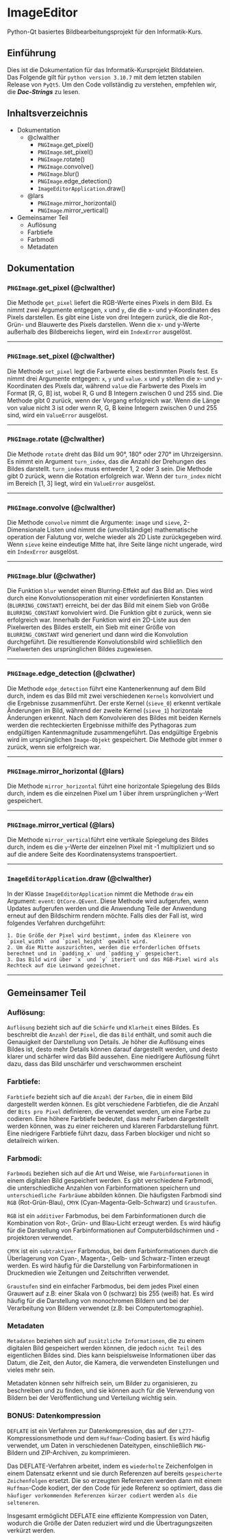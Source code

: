 # ImageEditor

Python-Qt basiertes Bildbearbeitungsprojekt für den Informatik-Kurs.

## Einführung

Dies ist die Dokumentation für das Informatik-Kursprojekt Bilddateien. <br>
Das Folgende gilt für `python version 3.10.7` mit dem letzten stabilen Release von `PyQt5`. Um den Code vollständig zu verstehen, empfehlen wir, die ***Doc-Strings*** zu lesen.

## Inhaltsverzeichnis
- Dokumentation
    - @clwalther
        - `PNGImage`.get_pixel()
        - `PNGImage`.set_pixel()
        - `PNGImage`.rotate()
        - `PNGImage`.convolve()
        - `PNGImage`.blur()
        - `PNGImage`.edge_detection()
        - `ImageEditorApplication`.draw()
    - @lars
        - `PNGImage`.mirror_horizontal()
        - `PNGImage`.mirror_vertical()
- Gemeinsamer Teil
    - Auflösung
    - Farbtiefe
    - Farbmodi
    - Metadaten

## Dokumentation
### `PNGImage`.get_pixel (@clwalther)

Die Methode `get_pixel` liefert die RGB-Werte eines Pixels in dem Bild. Es nimmt zwei Argumente entgegen, `x` und `y`, die die x- und y-Koordinaten des Pixels darstellen. Es gibt eine Liste von drei Integern zurück, die die Rot-, Grün- und Blauwerte des Pixels darstellen. Wenn die x- und y-Werte außerhalb des Bildbereichs liegen, wird ein `IndexError` ausgelöst.

---

### `PNGImage`.set_pixel (@clwalther)

Die Methode `set_pixel` legt die Farbwerte eines bestimmten Pixels fest. Es nimmt drei Argumente entgegen: `x`, `y` und `value`. `x` und `y` stellen die x- und y-Koordinaten des Pixels dar, während `value` die Farbwerte des Pixels im Format [R, G, B] ist, wobei R, G und B Integern zwischen 0 und 255 sind. Die Methode gibt 0 zurück, wenn der Vorgang erfolgreich war. Wenn die Länge von value nicht 3 ist oder wenn R, G, B keine Integern zwischen 0 und 255 sind, wird ein `ValueError` ausgelöst.

---

### `PNGImage`.rotate (@clwalther)

Die Methode `rotate` dreht das Bild um 90°, 180° oder 270° im Uhrzeigersinn. Es nimmt ein Argument `turn_index`, das die Anzahl der Drehungen des Bildes darstellt. `turn_index` muss entweder 1, 2 oder 3 sein. Die Methode gibt 0 zurück, wenn die Rotation erfolgreich war. Wenn der `turn_index` nicht im Bereich [1, 3] liegt, wird ein `ValueError` ausgelöst.

---

### `PNGImage`.convolve (@clwalther)
Die Methode `convolve` nimmt die Argumente: `image` und `sieve`, 2-Dimensionale Listen und nimmt die (unvollständige) mathematische operation der Falutung vor, welche wieder als 2D Liste zurückgegeben wird.
Wenn `sieve` keine eindeutige Mitte hat, ihre Seite länge nicht ungerade, wird ein `IndexError` ausgelöst.

---

### `PNGImage`.blur (@clwather)
Die Funktion `blur` wendet einen Blurring-Effekt auf das Bild an. Dies wird durch eine Konvolutionsoperation mit einer vordefinierten Konstanten (`BLURRING_CONSTANT`) erreicht, bei der das Bild mit einem Sieb von Größe `BLURRING_CONSTANT` konvolviert wird. Die Funktion gibt `0` zurück, wenn sie erfolgreich war. Innerhalb der Funktion wird ein 2D-Liste aus den Pixelwerten des Bildes erstellt, ein Sieb mit einer Größe von `BLURRING_CONSTANT` wird generiert und dann wird die Konvolution durchgeführt. Die resultierende Konvolutionsbild wird schließlich den Pixelwerten des ursprünglichen Bildes zugewiesen.

---

### `PNGImage`.edge_detection (@clwather)
Die Methode `edge_detection` führt eine Kantenerkennung auf dem Bild durch, indem es das Bild mit zwei verschiedenen `Kernels` konvolviert und die Ergebnisse zusammenführt. Der erste Kernel (`sieve_0`) erkennt vertikale Änderungen im Bild, während der zweite Kernel (`sieve_1`) horizontale Änderungen erkennt. Nach dem Konvolvieren des Bildes mit beiden Kernels werden die rechteckierten Ergebnisse mithilfe des Pythagoras zum endgültigen Kantenmagnitude zusammengeführt. Das endgültige Ergebnis wird im ursprünglichen `Image-Objekt` gespeichert. Die Methode gibt immer `0` zurück, wenn sie erfolgreich war.


---


### `PNGImage`.mirror_horizontal (@lars)
Die Methode `mirror_horizontal` führt eine horizontale Spiegelung des Bilds durch, indem es die einzelnen Pixel um 1 über ihrem ursprünglichen `y`-Wert gespeichert. 


---


### `PNGImage`.mirror_vertical (@lars)
Die Methode `mirror_vertical`führt eine vertikale Spiegelung des Bildes durch, indem es die `y`-Werte der einzelnen Pixel mit -1 multipliziert und so auf die andere Seite des Koordinatensystems transpoertiert.


---


### `ImageEditorApplication`.draw (@clwalther)

In der Klasse `ImageEditorApplication` nimmt die Methode `draw` ein Argument: `event`: `QtCore.QEvent`. Diese Methode wird aufgerufen, wenn Updates aufgerufen werden und die Anwendung Teile der Anwendung erneut auf den Bildschirm rendern möchte. Falls dies der Fall ist, wird folgendes Verfahren durchgeführt:

    1. Die Größe der Pixel wird bestimmt, indem das Kleinere von `pixel_width` und `pixel_height` gewählt wird.
    2. Um die Mitte auszurichten, werden die erforderlichen Offsets berechnet und in `padding_x` und `padding_y` gespeichert.
    3. Das Bild wird über `x` und `y` iteriert und das RGB-Pixel wird als Rechteck auf die Leinwand gezeichnet.


---


## Gemeinsamer Teil

### Auflösung:
`Auflösung` bezieht sich auf die `Schärfe` und `Klarheit` eines Bildes. Es beschreibt die `Anzahl` der `Pixel`, die das `Bild` enthält, und somit auch die Genauigkeit der Darstellung von Details. Je höher die Auflösung eines Bildes ist, desto mehr Details können darauf dargestellt werden, und desto klarer und schärfer wird das Bild aussehen. Eine niedrigere Auflösung führt dazu, dass das Bild unschärfer und verschwommen erscheint

### Farbtiefe:
`Farbtiefe` bezieht sich auf die `Anzahl` der `Farben`, die in einem Bild dargestellt werden können. Es gibt verschiedene Farbtiefen, die die Anzahl der `Bits pro Pixel` definieren, die verwendet werden, um eine Farbe zu codieren. Eine höhere Farbtiefe bedeutet, dass mehr Farben dargestellt werden können, was zu einer reicheren und klareren Farbdarstellung führt. Eine niedrigere Farbtiefe führt dazu, dass Farben blockiger und nicht so detailreich wirken.

### Farbmodi:
`Farbmodi` beziehen sich auf die Art und Weise, wie `Farbinformationen` in einem digitalen Bild gespeichert werden. Es gibt verschiedene Farbmodi, die unterschiedliche Anzahlen von Farbinformationen speichern und `unterschiedliche Farbräume` abbilden können. Die häufigsten Farbmodi sind `RGB` (Rot-Grün-Blau), `CMYK` (Cyan-Magenta-Gelb-Schwarz) und `Graustufen`.

`RGB` ist ein `additiver` Farbmodus, bei dem Farbinformationen durch die Kombination von Rot-, Grün- und Blau-Licht erzeugt werden. Es wird häufig für die Darstellung von Farbinformationen auf Computerbildschirmen und -projektoren verwendet.

`CMYK` ist ein `subtraktiver` Farbmodus, bei dem Farbinformationen durch die Überlagerung von Cyan-, Magenta-, Gelb- und Schwarz-Tinten erzeugt werden. Es wird häufig für die Darstellung von Farbinformationen in Druckmedien wie Zeitungen und Zeitschriften verwendet.

`Graustufen` sind ein einfacher Farbmodus, bei dem jedes Pixel einen Grauwert auf z.B: einer Skala von 0 (schwarz) bis 255 (weiß) hat. Es wird häufig für die Darstellung von monochromen Bildern und bei der Verarbeitung von Bildern verwendet (z.B: bei Computertomographie).

### Metadaten
`Metadaten` beziehen sich auf `zusätzliche Informationen`, die zu einem digitalen Bild gespeichert werden können, die jedoch `nicht Teil` des eigentlichen Bildes sind. Dies kann beispielsweise Informationen über das Datum, die Zeit, den Autor, die Kamera, die verwendeten Einstellungen und vieles mehr sein.

Metadaten können sehr hilfreich sein, um Bilder zu organisieren, zu beschreiben und zu finden, und sie können auch für die Verwendung von Bildern bei der Veröffentlichung und Verteilung wichtig sein.

### BONUS: Datenkompression
`DEFLATE` ist ein Verfahren zur Datenkompression, das auf der `LZ77`-Kompressionsmethode und dem `Huffman`-Coding basiert. Es wird häufig verwendet, um Daten in verschiedenen Dateitypen, einschließlich `PNG`-Bildern und ZIP-Archiven, zu komprimieren.

Das DEFLATE-Verfahren arbeitet, indem es `wiederholte` Zeichenfolgen in einem Datensatz erkennt und sie durch Referenzen auf bereits `gespeicherte Zeichenfolgen` ersetzt. Die so erzeugten Referenzen werden dann mit einem `Huffman`-Code kodiert, der den Code für jede Referenz so optimiert, dass die `häufiger vorkommenden Referenzen kürzer codiert` werden `als die selteneren`.

Insgesamt ermöglicht DEFLATE eine effiziente Kompression von Daten, wodurch die Größe der Daten reduziert wird und die Übertragungszeiten verkürzt werden.
